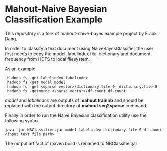 

Mahout-Naive Bayesian Classification Example
============================================
This repository is a fork of mahout-naive-bayes example project by Frank Dang.

In order to classify a text document using NaiveBayesClassifier the user first needs to copy the model, labelindex file, dictionary and document frequency from HDFS to local filesystem.

As an example
```
 hadoop fs -get labelindex labelindex
 hadoop fs -get model model
 hadoop fs -get <sparse vector>/dictionary.file-0  dictionary.file-0
 hadoop fs -getmerge <sparse vector>/df-count df-count
```

*model* and *labelindex* are outputs of **mahout trainnb** and *<sparse vector>* should be replaced with the output directory of **mahout seq2sparse** command.

Finally in order to run the Naive Bayesian classification utility use the following syntax.

```
java -jar NBClassifier.jar model labelindex dictionary.file-0 df-count <input text file path>
```
The output artifact of maven build is renamed to NBClassifier.jar

  

